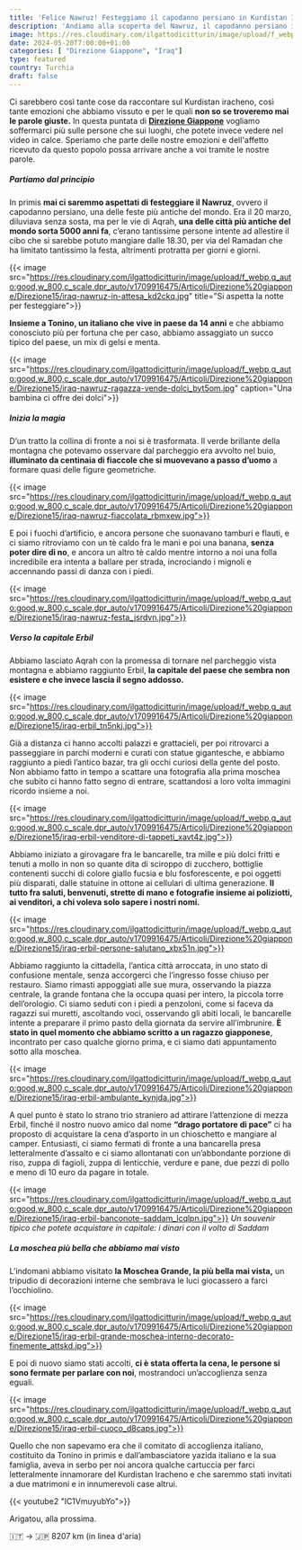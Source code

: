 ```yaml
---
title: 'Felice Nawruz! Festeggiamo il capodanno persiano in Kurdistan Iracheno'
description: 'Andiamo alla scoperta del Nawruz, il capodanno persiano in Kurdistan Iracheno! Poi visiteremo Arbil con la sua cittadella'
image: https://res.cloudinary.com/ilgattodicitturin/image/upload/f_webp,q_auto:good,w_800,c_scale,dpr_auto/v1713011125/Articoli/Direzione%20giappone/Direzione15/iraq-nawruz-fiaccolata-sotto-la-pioggia_lqdoig.jpg
date: 2024-05-20T7:00:00+01:00
categories: [ "Direzione Giappone", "Iraq"]
type: featured  
country: Turchia 
draft: false
---
```


Ci sarebbero così tante cose da raccontare sul Kurdistan iracheno, così tante emozioni che abbiamo vissuto e per le quali **non so se troveremo mai le parole giuste.** In questa puntata di **[Direzione Giappone](/categories/direzione-giappone)** vogliamo soffermarci più sulle persone che sui luoghi, che potete invece vedere nel video in calce. Speriamo che parte delle nostre emozioni e dell'affetto ricevuto da questo popolo possa arrivare anche a voi tramite le nostre parole.

##### Partiamo dal principio

In primis **mai ci saremmo aspettati di festeggiare il Nawruz**, ovvero il capodanno persiano, una delle feste più antiche del mondo. Era il 20 marzo, diluviava senza sosta, ma per le vie di Aqrah, **una delle città più antiche del mondo sorta 5000 anni fa**, c’erano tantissime persone intente ad allestire il cibo che si sarebbe potuto mangiare dalle 18.30, per via del Ramadan che ha limitato tantissimo la festa, altrimenti protratta per giorni e giorni.

{{< image src="https://res.cloudinary.com/ilgattodicitturin/image/upload/f_webp,q_auto:good,w_800,c_scale,dpr_auto/v1709916475/Articoli/Direzione%20giappone/Direzione15/iraq-nawruz-in-attesa_kd2ckq.jpg" title="Si aspetta la notte per festeggiare">}} 

**Insieme a Tonino, un italiano che vive in paese da 14 anni** e che abbiamo conosciuto più per fortuna che per caso, abbiamo assaggiato un succo tipico del paese, un mix di gelsi e menta. 

{{< image src="https://res.cloudinary.com/ilgattodicitturin/image/upload/f_webp,q_auto:good,w_800,c_scale,dpr_auto/v1709916475/Articoli/Direzione%20giappone/Direzione15/iraq-nawruz-ragazza-vende-dolci_byt5om.jpg" caption="Una bambina ci offre dei dolci">}} 

##### Inizia la magia

D’un tratto la collina di fronte a noi si è trasformata. Il verde brillante della montagna che potevamo osservare dal parcheggio era avvolto nel buio, **illuminato da centinaia di fiaccole che si muovevano a passo d’uomo** a formare quasi delle figure geometriche. 

{{< image src="https://res.cloudinary.com/ilgattodicitturin/image/upload/f_webp,q_auto:good,w_800,c_scale,dpr_auto/v1709916475/Articoli/Direzione%20giappone/Direzione15/iraq-nawruz-fiaccolata_rbmxew.jpg">}} 

E poi i fuochi d’artificio, e ancora persone che suonavano tamburi e flauti, e ci siamo ritroviamo con un tè caldo fra le mani e poi una banana, **senza poter dire di no**, e ancora un altro tè caldo mentre intorno a noi una folla incredibile era intenta a ballare per strada, incrociando i mignoli e accennando passi di danza con i piedi. 

{{< image src="https://res.cloudinary.com/ilgattodicitturin/image/upload/f_webp,q_auto:good,w_800,c_scale,dpr_auto/v1709916475/Articoli/Direzione%20giappone/Direzione15/iraq-nawruz-festa_jsrdvn.jpg">}} 

##### Verso la capitale Erbil

Abbiamo lasciato Aqrah con la promessa di tornare nel parcheggio vista montagna e abbiamo raggiunto Erbil, **la capitale del paese che sembra non esistere e che invece lascia il segno addosso.**

{{< image src="https://res.cloudinary.com/ilgattodicitturin/image/upload/f_webp,q_auto:good,w_800,c_scale,dpr_auto/v1709916475/Articoli/Direzione%20giappone/Direzione15/iraq-erbil_tn5nkj.jpg">}} 

Già a distanza ci hanno accolti palazzi e grattacieli, per poi ritrovarci a passeggiare in parchi moderni e curati con statue gigantesche, e abbiamo raggiunto a piedi l’antico bazar, tra gli occhi curiosi della gente del posto. 
Non abbiamo fatto in tempo a scattare una fotografia alla prima moschea che subito ci hanno fatto segno di entrare, scattandosi a loro volta immagini ricordo insieme a noi.

{{< image src="https://res.cloudinary.com/ilgattodicitturin/image/upload/f_webp,q_auto:good,w_800,c_scale,dpr_auto/v1709916475/Articoli/Direzione%20giappone/Direzione15/iraq-erbil-venditore-di-tappeti_xavt4z.jpg">}} 

Abbiamo iniziato a girovagare fra le bancarelle, tra mille e più dolci fritti e tenuti a mollo in non so quante dita di sciroppo di zucchero, bottiglie contenenti succhi di colore giallo fucsia e blu fosforescente, e poi oggetti più disparati, dalle statuine in ottone ai cellulari di ultima generazione. 
**Il tutto fra saluti, benvenuti, strette di mano e fotografie insieme ai poliziotti, ai venditori, a chi voleva solo sapere i nostri nomi.**

{{< image src="https://res.cloudinary.com/ilgattodicitturin/image/upload/f_webp,q_auto:good,w_800,c_scale,dpr_auto/v1709916475/Articoli/Direzione%20giappone/Direzione15/iraq-erbil-persone-salutano_xbx51n.jpg">}} 

Abbiamo raggiunto la cittadella, l’antica città arroccata, in uno stato di confusione mentale, senza accorgerci che l’ingresso fosse chiuso per restauro. Siamo rimasti appoggiati alle sue mura, osservando la piazza centrale, la grande fontana che la occupa quasi per intero, la piccola torre dell’orologio.
Ci siamo seduti con i piedi a penzoloni, come si faceva da ragazzi sui muretti, ascoltando voci, osservando gli abiti locali, le bancarelle intente a preparare il primo pasto della giornata da servire all’imbrunire. **È stato in quel momento che abbiamo scritto a un ragazzo giapponese**, incontrato per caso qualche giorno prima, e ci siamo dati appuntamento sotto alla moschea. 

{{< image src="https://res.cloudinary.com/ilgattodicitturin/image/upload/f_webp,q_auto:good,w_800,c_scale,dpr_auto/v1709916475/Articoli/Direzione%20giappone/Direzione15/iraq-erbil-ambulante_kynjda.jpg">}} 

A quel punto è stato lo strano trio straniero ad attirare l’attenzione di mezza Erbil, finché il nostro nuovo amico dal nome **“drago portatore di pace”** ci ha proposto di acquistare la cena d’asporto in un chioschetto e mangiare al camper. Entusiasti, ci siamo fermati di fronte a una bancarella presa letteralmente d’assalto e ci siamo allontanati con un’abbondante porzione di riso, zuppa di fagioli, zuppa di lenticchie, verdure e pane, due pezzi di pollo e meno di 10 euro da pagare in totale. 

{{< image src="https://res.cloudinary.com/ilgattodicitturin/image/upload/f_webp,q_auto:good,w_800,c_scale,dpr_auto/v1709916475/Articoli/Direzione%20giappone/Direzione15/iraq-erbil-banconote-saddam_lcqlpn.jpg">}} 
_Un souvenir tipico che potete acquistare in capitale: i dinari con il volto di Saddam_

##### La moschea più bella che abbiamo mai visto

L’indomani abbiamo visitato **la Moschea Grande, la più bella mai vista,** un tripudio di decorazioni interne che sembrava le luci giocassero a farci l’occhiolino. 

{{< image src="https://res.cloudinary.com/ilgattodicitturin/image/upload/f_webp,q_auto:good,w_800,c_scale,dpr_auto/v1709916475/Articoli/Direzione%20giappone/Direzione15/iraq-erbil-grande-moschea-interno-decorato-finemente_attskd.jpg">}} 

E poi di nuovo siamo stati accolti, **ci è stata offerta la cena, le persone si sono fermate per parlare con noi**, mostrandoci un’accoglienza senza eguali. 

{{< image src="https://res.cloudinary.com/ilgattodicitturin/image/upload/f_webp,q_auto:good,w_800,c_scale,dpr_auto/v1709916475/Articoli/Direzione%20giappone/Direzione15/iraq-erbil-cuoco_d8caps.jpg">}} 

Quello che non sapevamo era che il comitato di accoglienza italiano, costituito da Tonino in primis e dall’ambasciatore yazida italiano e la sua famiglia, aveva in serbo per noi ancora qualche cartuccia per farci letteralmente innamorare del Kurdistan Iracheno e che saremmo stati invitati a due matrimoni e in innumerevoli case altrui. 

{{< youtube2 "lC1VmuyubYo">}}

Arigatou, alla prossima.

🇮🇹 → 🇯🇵 8207 km (in linea d'aria)
